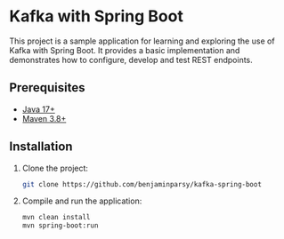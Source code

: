 # Kafka with Spring Boot

This project is a sample application for learning and exploring the use of Kafka with Spring Boot. 
It provides a basic implementation and demonstrates how to configure, develop and test REST endpoints.

## Prerequisites

- [Java 17+](https://adoptopenjdk.net/)
- [Maven 3.8+](https://maven.apache.org/)

## Installation

1. Clone the project:

   ```bash
   git clone https://github.com/benjaminparsy/kafka-spring-boot
   ```

2. Compile and run the application:

   ```bash
   mvn clean install
   mvn spring-boot:run
   ```